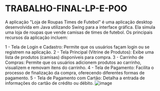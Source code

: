 # TRABALHO-FINAL-LP-E-POO
A aplicação "Loja de Roupas Times de Futebol" é uma aplicação desktop desenvolvida em Java utilizando Swing para a interface gráfica. Ela simula uma loja de roupas que vende camisas de times de futebol. Os principais recursos da aplicação incluem:

1 - Tela de Login e Cadastro: Permite que os usuários façam login ou se registrem na aplicação.
2 - Tela Principal (Vitrine de Produtos): Exibe uma lista de produtos (camisas) disponíveis para compra.
3 - Carrinho de Compras: Permite que os usuários adicionem produtos ao carrinho, visualizem e removam itens do carrinho.
4 - Tela de Pagamento: Facilita o processo de finalização da compra, oferecendo diferentes formas de pagamento.
5 - Tela de Pagamento com Cartão: Detalha a entrada de informações do cartão de crédito ou débito.
![image](https://github.com/erikaug/TRABALHO-FINAL-LP-E-POO/assets/71230803/b8437750-934f-4b12-8b3f-8f14ecef1e1c)
